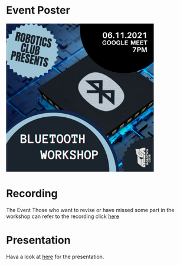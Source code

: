 # Event Poster
<img src="bluetooth.jpeg" alt="poster" style="width:400px;"/>

# Recording

The Event
Those who want to revise or have missed some part in the workshop can refer to the recording click [here](https://drive.google.com/file/d/1Fh6XDrZxGVP-2dZdENXZCEYVqHXTnBuV/view?usp=sharing)

# Presentation

Hava a look at [here](https://www.canva.com/design/DAEuf0EzDqs/qK5czelWV1mW5AKMC566TQ/edit?utm_content=DAEuf0EzDqs&utm_campaign=designshare&utm_medium=link2&utm_source=sharebutton) for the presentation.
